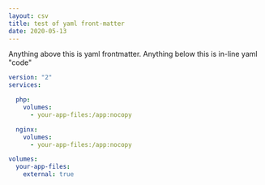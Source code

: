 ```yaml
---
layout: csv
title: test of yaml front-matter 
date: 2020-05-13
---
```

Anything above this is yaml frontmatter.
Anything below this is in-line yaml "code"

```yml
version: "2"
services:

  php:
    volumes:
      - your-app-files:/app:nocopy

  nginx:
    volumes:
      - your-app-files:/app:nocopy

volumes:
  your-app-files:
    external: true
```
